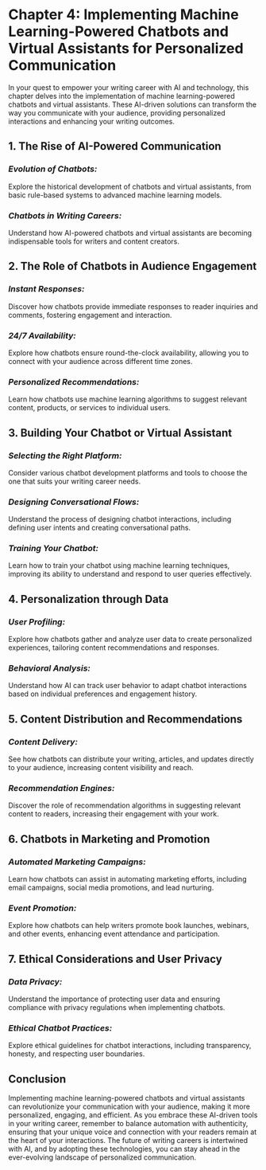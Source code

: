 Chapter 4: Implementing Machine Learning-Powered Chatbots and Virtual Assistants for Personalized Communication
===============================================================================================================

In your quest to empower your writing career with AI and technology, this chapter delves into the implementation of machine learning-powered chatbots and virtual assistants. These AI-driven solutions can transform the way you communicate with your audience, providing personalized interactions and enhancing your writing outcomes.

**1. The Rise of AI-Powered Communication**
-------------------------------------------

### *Evolution of Chatbots:*

Explore the historical development of chatbots and virtual assistants, from basic rule-based systems to advanced machine learning models.

### *Chatbots in Writing Careers:*

Understand how AI-powered chatbots and virtual assistants are becoming indispensable tools for writers and content creators.

**2. The Role of Chatbots in Audience Engagement**
--------------------------------------------------

### *Instant Responses:*

Discover how chatbots provide immediate responses to reader inquiries and comments, fostering engagement and interaction.

### *24/7 Availability:*

Explore how chatbots ensure round-the-clock availability, allowing you to connect with your audience across different time zones.

### *Personalized Recommendations:*

Learn how chatbots use machine learning algorithms to suggest relevant content, products, or services to individual users.

**3. Building Your Chatbot or Virtual Assistant**
-------------------------------------------------

### *Selecting the Right Platform:*

Consider various chatbot development platforms and tools to choose the one that suits your writing career needs.

### *Designing Conversational Flows:*

Understand the process of designing chatbot interactions, including defining user intents and creating conversational paths.

### *Training Your Chatbot:*

Learn how to train your chatbot using machine learning techniques, improving its ability to understand and respond to user queries effectively.

**4. Personalization through Data**
-----------------------------------

### *User Profiling:*

Explore how chatbots gather and analyze user data to create personalized experiences, tailoring content recommendations and responses.

### *Behavioral Analysis:*

Understand how AI can track user behavior to adapt chatbot interactions based on individual preferences and engagement history.

**5. Content Distribution and Recommendations**
-----------------------------------------------

### *Content Delivery:*

See how chatbots can distribute your writing, articles, and updates directly to your audience, increasing content visibility and reach.

### *Recommendation Engines:*

Discover the role of recommendation algorithms in suggesting relevant content to readers, increasing their engagement with your work.

**6. Chatbots in Marketing and Promotion**
------------------------------------------

### *Automated Marketing Campaigns:*

Learn how chatbots can assist in automating marketing efforts, including email campaigns, social media promotions, and lead nurturing.

### *Event Promotion:*

Explore how chatbots can help writers promote book launches, webinars, and other events, enhancing event attendance and participation.

**7. Ethical Considerations and User Privacy**
----------------------------------------------

### *Data Privacy:*

Understand the importance of protecting user data and ensuring compliance with privacy regulations when implementing chatbots.

### *Ethical Chatbot Practices:*

Explore ethical guidelines for chatbot interactions, including transparency, honesty, and respecting user boundaries.

**Conclusion**
--------------

Implementing machine learning-powered chatbots and virtual assistants can revolutionize your communication with your audience, making it more personalized, engaging, and efficient. As you embrace these AI-driven tools in your writing career, remember to balance automation with authenticity, ensuring that your unique voice and connection with your readers remain at the heart of your interactions. The future of writing careers is intertwined with AI, and by adopting these technologies, you can stay ahead in the ever-evolving landscape of personalized communication.
